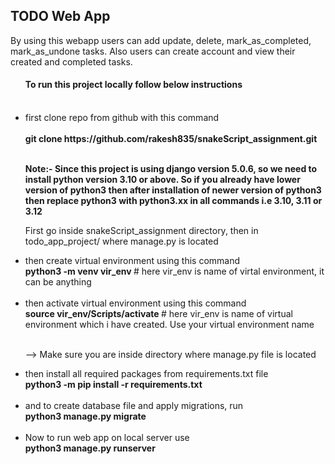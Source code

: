 <H2> TODO Web App </H2>
By using this webapp users can add update, delete, mark_as_completed, mark_as_undone tasks.
Also users can create account and view their created and completed tasks.<br>

<ul>
<h4> To run this project locally follow below instructions </h4><br>
<li>
  first clone repo from github with this command
</li><br>
<strong> git clone https://github.com/rakesh835/snakeScript_assignment.git </strong><br><br>

<b>Note:- Since this project is using django version 5.0.6, so we need to install python version 3.10 or above. So if you already have lower version of python3 then after installation of newer version of python3 then replace python3 with python3.xx in all commands i.e 3.10, 3.11 or 3.12</b>


First go inside snakeScript_assignment directory, then in todo_app_project/
where manage.py is located
<li>
then create virtual environment using this command
</li>
<strong> python3 -m venv vir_env </strong>   # here vir_env is name of virtal environment, it can be anything <br><br>

<li>
then activate virtual environment using this command
</li>
<strong> source vir_env/Scripts/activate </strong> # here vir_env is name of virtual environment which i have created. Use your virtual environment name <br><br>

--> Make sure you are inside directory where manage.py file is located
<li>
then install all required packages from requirements.txt file 
</li>
<strong> python3 -m pip install -r requirements.txt </strong><br><br>

<li>
and to create database file and apply migrations, run
</li>
<strong> python3 manage.py migrate </strong><br> <br>

<li>
Now to run web app on local server use
</li>
<strong> python3 manage.py runserver </strong>
